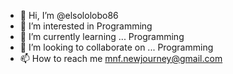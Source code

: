 - 👋 Hi, I’m @elsololobo86
- 👀 I’m interested in Programming
- 🌱 I’m currently learning ... Programming
- 💞️ I’m looking to collaborate on ... Programming
- 📫 How to reach me mnf.newjourney@gmail.com

<!---
elsololobo86/elsololobo86 is a ✨ special ✨ repository because its `README.md` (this file) appears on your GitHub profile.
You can click the Preview link to take a look at your changes.
--->
